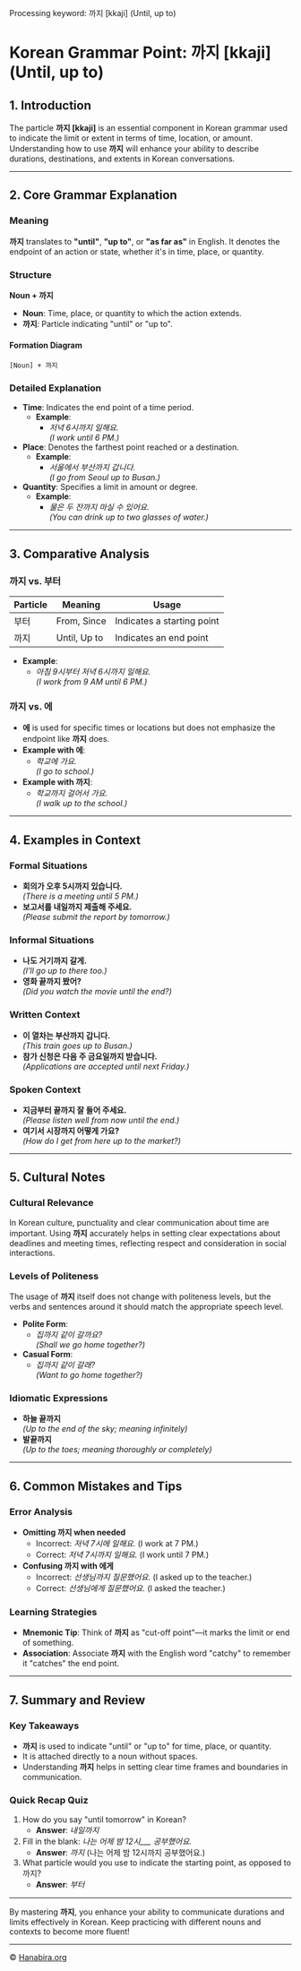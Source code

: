 Processing keyword: 까지 [kkaji] (Until, up to)
# Korean Grammar Point: 까지 [kkaji] (Until, up to)

## 1. Introduction
The particle **까지 [kkaji]** is an essential component in Korean grammar used to indicate the limit or extent in terms of time, location, or amount. Understanding how to use **까지** will enhance your ability to describe durations, destinations, and extents in Korean conversations.

---
## 2. Core Grammar Explanation
### Meaning
**까지** translates to **"until"**, **"up to"**, or **"as far as"** in English. It denotes the endpoint of an action or state, whether it's in time, place, or quantity.
### Structure
**Noun + 까지**
- **Noun**: Time, place, or quantity to which the action extends.
- **까지**: Particle indicating "until" or "up to".
#### Formation Diagram
```
[Noun] + 까지
```
### Detailed Explanation
- **Time**: Indicates the end point of a time period.
  - **Example**:  
    - *저녁 6시까지 일해요.*  
      *(I work until 6 PM.)*
- **Place**: Denotes the farthest point reached or a destination.
  - **Example**:  
    - *서울에서 부산까지 갑니다.*  
      *(I go from Seoul up to Busan.)*
- **Quantity**: Specifies a limit in amount or degree.
  - **Example**:  
    - *물은 두 잔까지 마실 수 있어요.*  
      *(You can drink up to two glasses of water.)*
---
## 3. Comparative Analysis
### 까지 vs. 부터
| Particle | Meaning      | Usage                      |
|----------|--------------|----------------------------|
| 부터     | From, Since  | Indicates a starting point |
| 까지     | Until, Up to | Indicates an end point     |
- **Example**:  
  - *아침 9시부터 저녁 6시까지 일해요.*  
    *(I work from 9 AM until 6 PM.)*
### 까지 vs. 에
- **에** is used for specific times or locations but does not emphasize the endpoint like **까지** does.
- **Example with 에**:  
  - *학교에 가요.*  
    *(I go to school.)*
- **Example with 까지**:  
  - *학교까지 걸어서 가요.*  
    *(I walk up to the school.)*
---
## 4. Examples in Context
### Formal Situations
- **회의가 오후 5시까지 있습니다.**  
  *(There is a meeting until 5 PM.)*
- **보고서를 내일까지 제출해 주세요.**  
  *(Please submit the report by tomorrow.)*
### Informal Situations
- **나도 거기까지 갈게.**  
  *(I'll go up to there too.)*
- **영화 끝까지 봤어?**  
  *(Did you watch the movie until the end?)*
### Written Context
- **이 열차는 부산까지 갑니다.**  
  *(This train goes up to Busan.)*
- **참가 신청은 다음 주 금요일까지 받습니다.**  
  *(Applications are accepted until next Friday.)*
### Spoken Context
- **지금부터 끝까지 잘 들어 주세요.**  
  *(Please listen well from now until the end.)*
- **여기서 시장까지 어떻게 가요?**  
  *(How do I get from here up to the market?)*
---
## 5. Cultural Notes
### Cultural Relevance
In Korean culture, punctuality and clear communication about time are important. Using **까지** accurately helps in setting clear expectations about deadlines and meeting times, reflecting respect and consideration in social interactions.
### Levels of Politeness
The usage of **까지** itself does not change with politeness levels, but the verbs and sentences around it should match the appropriate speech level.
- **Polite Form**:  
  - *집까지 같이 갈까요?*  
    *(Shall we go home together?)*
- **Casual Form**:  
  - *집까지 같이 갈래?*  
    *(Want to go home together?)*
### Idiomatic Expressions
- **하늘 끝까지**  
  *(Up to the end of the sky; meaning infinitely)*
- **발끝까지**  
  *(Up to the toes; meaning thoroughly or completely)*
---
## 6. Common Mistakes and Tips
### Error Analysis
- **Omitting 까지 when needed**
  - Incorrect: *저녁 7시에 일해요.* (I work at 7 PM.)
  - Correct: *저녁 7시까지 일해요.* (I work until 7 PM.)
- **Confusing 까지 with 에게**
  - Incorrect: *선생님까지 질문했어요.* (I asked up to the teacher.)
  - Correct: *선생님에게 질문했어요.* (I asked the teacher.)
### Learning Strategies
- **Mnemonic Tip**: Think of **까지** as "cut-off point"—it marks the limit or end of something.
- **Association**: Associate **까지** with the English word "catchy" to remember it "catches" the end point.
---
## 7. Summary and Review
### Key Takeaways
- **까지** is used to indicate "until" or "up to" for time, place, or quantity.
- It is attached directly to a noun without spaces.
- Understanding **까지** helps in setting clear time frames and boundaries in communication.
### Quick Recap Quiz
1. How do you say "until tomorrow" in Korean?
   - **Answer**: *내일까지*
2. Fill in the blank: *나는 어제 밤 12시___ 공부했어요.*  
   - **Answer**: *까지* (나는 어제 밤 12시까지 공부했어요.)
3. What particle would you use to indicate the starting point, as opposed to 까지?
   - **Answer**: *부터*
---
By mastering **까지**, you enhance your ability to communicate durations and limits effectively in Korean. Keep practicing with different nouns and contexts to become more fluent!

---
© [Hanabira.org](https://hanabira.org)
